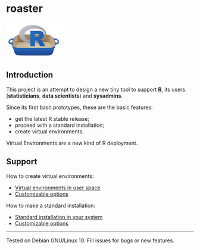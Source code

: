 # roaster

![](images/roaster-logo.png)

## Introduction

This project is an attempt to design a new tiny tool to support 
[**R**](http://www.r-project.org), its users (**statisticians**, **data
scientists**) and **sysadmins**.

Since its first bash prototypes, these are the basic features:

* get the latest R stable release;
* proceed with a standard installation;
* create virtual environments.

Virtual Environments are a new kind of R deployment.

## Support

How to create virtual environments:

* [Virtual environments in user space](docs/build-virtualenv.md)
* [Customizable options](docs/build-virtualenv-options.md)

How to make a standard installation:

* [Standard installation in your system](docs/build-standard.md)
* [Customizable options](docs/build-standard-options.md)

---
Tested on Debian GNU/Linux 10. Fill issues for bugs or new features.
